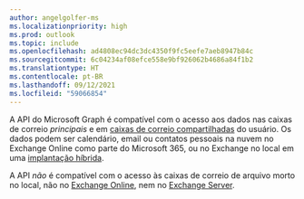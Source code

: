 ```yaml
---
author: angelgolfer-ms
ms.localizationpriority: high
ms.prod: outlook
ms.topic: include
ms.openlocfilehash: ad4808ec94dc3dc4350f9fc5eefe7aeb8947b84c
ms.sourcegitcommit: 6c04234af08efce558e9bf926062b4686a84f1b2
ms.translationtype: HT
ms.contentlocale: pt-BR
ms.lasthandoff: 09/12/2021
ms.locfileid: "59066854"
---
```

<!-- markdownlint-disable MD041-->

A API do Microsoft Graph é compatível com o acesso aos dados nas caixas de correio _principais_ e em [caixas de correio compartilhadas](https://support.office.com/article/open-and-use-a-shared-mailbox-in-outlook-d94a8e9e-21f1-4240-808b-de9c9c088afd) do usuário. Os dados podem ser calendário, email ou contatos pessoais na nuvem no Exchange Online como parte do Microsoft 365, ou no Exchange no local em uma [implantação híbrida](/graph/hybrid-rest-support).

A API _não_ é compatível com o acesso às caixas de correio de arquivo morto no local, não no [Exchange Online](https://docs.microsoft.com/office365/servicedescriptions/exchange-online-archiving-service-description/archive-features#archive-mailbox), nem no [Exchange Server](https://docs.microsoft.com/Exchange/policy-and-compliance/in-place-archiving/in-place-archiving?view=exchserver-2019).
